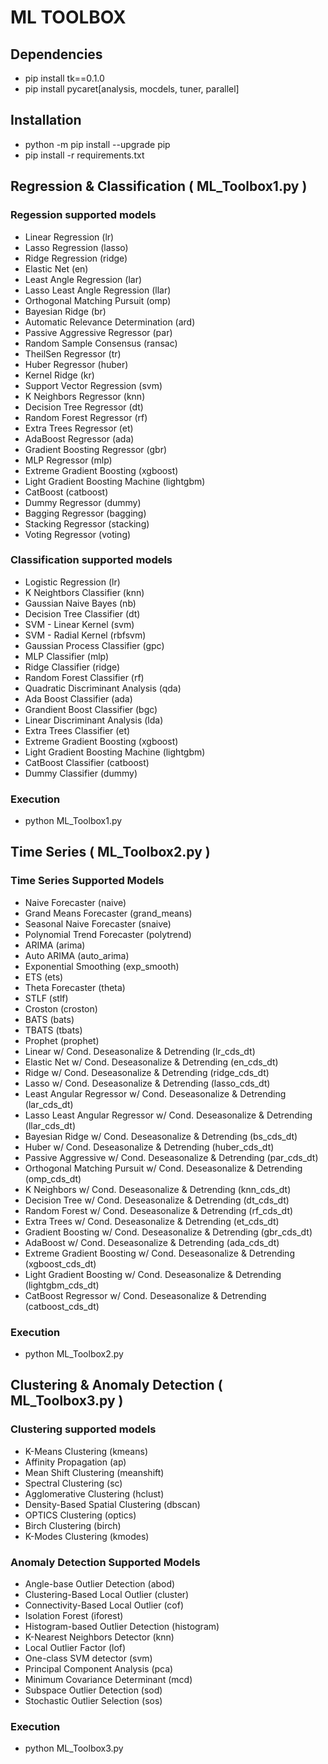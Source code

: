 # ML TOOLBOX

## Dependencies

 - pip install tk==0.1.0
 - pip install pycaret[analysis, mocdels, tuner, parallel]

## Installation

- python -m pip install --upgrade pip
- pip install -r requirements.txt

## Regression & Classification ( ML_Toolbox1.py )

### Regession supported models

- Linear Regression (lr)
- Lasso Regression (lasso)
- Ridge Regression (ridge)
- Elastic Net (en)
- Least Angle Regression (lar)
- Lasso Least Angle Regression (llar)
- Orthogonal Matching Pursuit (omp)
- Bayesian Ridge (br)
- Automatic Relevance Determination (ard)
- Passive Aggressive Regressor (par)
- Random Sample Consensus (ransac)
- TheilSen Regressor (tr)
- Huber Regressor (huber)
- Kernel Ridge (kr)
- Support Vector Regression (svm)
- K Neighbors Regressor (knn)
- Decision Tree Regressor (dt)
- Random Forest Regressor (rf)
- Extra Trees Regressor (et)
- AdaBoost Regressor (ada)
- Gradient Boosting Regressor (gbr)
- MLP Regressor (mlp)
- Extreme Gradient Boosting (xgboost)
- Light Gradient Boosting Machine (lightgbm)
- CatBoost (catboost)
- Dummy Regressor (dummy)
- Bagging Regressor (bagging)
- Stacking Regressor (stacking)
- Voting Regressor (voting)

### Classification supported models

- Logistic Regression (lr)
- K Neightbors Classifier (knn)
- Gaussian Naive Bayes (nb)
- Decision Tree Classifier (dt)
- SVM - Linear Kernel (svm)
- SVM - Radial Kernel (rbfsvm)
- Gaussian Process Classifier (gpc)
- MLP Classifier (mlp)
- Ridge Classifier (ridge)
- Random Forest Classifier (rf)
- Quadratic Discriminant Analysis (qda)
- Ada Boost Classifier (ada)
- Grandient Boost Classifier (bgc)
- Linear Discriminant Analysis (lda)
- Extra Trees Classifier (et)
- Extreme Gradient Boosting (xgboost)
- Light Gradient Boosting Machine (lightgbm)
- CatBoost Classifier (catboost)
- Dummy Classifier (dummy)

### Execution

- python ML_Toolbox1.py

## Time Series ( ML_Toolbox2.py )

### Time Series Supported Models

- Naive Forecaster (naive)
- Grand Means Forecaster (grand_means)
- Seasonal Naive Forecaster (snaive)
- Polynomial Trend Forecaster (polytrend)
- ARIMA (arima)
- Auto ARIMA (auto_arima)
- Exponential Smoothing (exp_smooth)
- ETS (ets)
- Theta Forecaster (theta)
- STLF (stlf)
- Croston (croston)
- BATS (bats)
- TBATS (tbats)
- Prophet (prophet)
- Linear w/ Cond. Deseasonalize & Detrending (lr_cds_dt)
- Elastic Net w/ Cond. Deseasonalize & Detrending (en_cds_dt)
- Ridge w/ Cond. Deseasonalize & Detrending (ridge_cds_dt)
- Lasso w/ Cond. Deseasonalize & Detrending (lasso_cds_dt)
- Least Angular Regressor w/ Cond. Deseasonalize & Detrending (lar_cds_dt)
- Lasso Least Angular Regressor w/ Cond. Deseasonalize & Detrending (llar_cds_dt)
- Bayesian Ridge w/ Cond. Deseasonalize & Detrending (bs_cds_dt)
- Huber w/ Cond. Deseasonalize & Detrending (huber_cds_dt)
- Passive Aggressive w/ Cond. Deseasonalize & Detrending (par_cds_dt)
- Orthogonal Matching Pursuit w/ Cond. Deseasonalize & Detrending (omp_cds_dt)
- K Neighbors w/ Cond. Deseasonalize & Detrending (knn_cds_dt)
- Decision Tree w/ Cond. Deseasonalize & Detrending (dt_cds_dt)
- Random Forest w/ Cond. Deseasonalize & Detrending (rf_cds_dt)
- Extra Trees w/ Cond. Deseasonalize & Detrending (et_cds_dt)
- Gradient Boosting w/ Cond. Deseasonalize & Detrending (gbr_cds_dt)
- AdaBoost w/ Cond. Deseasonalize & Detrending (ada_cds_dt)
- Extreme Gradient Boosting w/ Cond. Deseasonalize & Detrending (xgboost_cds_dt)
- Light Gradient Boosting w/ Cond. Deseasonalize & Detrending (lightgbm_cds_dt)
- CatBoost Regressor w/ Cond. Deseasonalize & Detrending (catboost_cds_dt)

### Execution

- python ML_Toolbox2.py

## Clustering & Anomaly Detection ( ML_Toolbox3.py )

### Clustering supported models

- K-Means Clustering (kmeans)
- Affinity Propagation (ap)
- Mean Shift Clustering (meanshift)
- Spectral Clustering (sc)
- Agglomerative Clustering (hclust)
- Density-Based Spatial Clustering (dbscan)
- OPTICS Clustering (optics)
- Birch Clustering (birch)
- K-Modes Clustering (kmodes)

### Anomaly Detection Supported Models

- Angle-base Outlier Detection (abod)
- Clustering-Based Local Outlier (cluster)
- Connectivity-Based Local Outlier (cof)
- Isolation Forest (iforest)
- Histogram-based Outlier Detection (histogram)
- K-Nearest Neighbors Detector (knn)
- Local Outlier Factor (lof)
- One-class SVM detector (svm)
- Principal Component Analysis (pca)
- Minimum Covariance Determinant (mcd)
- Subspace Outlier Detection (sod)
- Stochastic Outlier Selection (sos)

### Execution

- python ML_Toolbox3.py
